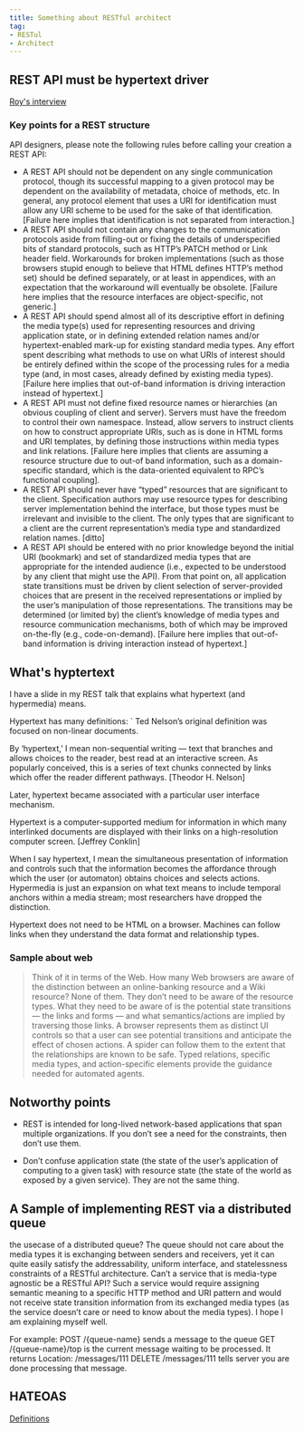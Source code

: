 ```yaml
---
title: Something about RESTful architect
tag:
- RESTul
- Architect
---
```




## REST API must be hypertext driver
[Roy's interview](http://roy.gbiv.com/untangled/2008/rest-apis-must-be-hypertext-driven)

### Key points for a REST structure
API designers, please note the following rules before calling your creation a REST API:

- A REST API should not be dependent on any single communication protocol, though its successful mapping to a given protocol may be dependent on the availability of metadata, choice of methods, etc. In general, any protocol element that uses a URI for identification must allow any URI scheme to be used for the sake of that identification. [Failure here implies that identification is not separated from interaction.]
- A REST API should not contain any changes to the communication protocols aside from filling-out or fixing the details of underspecified bits of standard protocols, such as HTTP’s PATCH method or Link header field. Workarounds for broken implementations (such as those browsers stupid enough to believe that HTML defines HTTP’s method set) should be defined separately, or at least in appendices, with an expectation that the workaround will eventually be obsolete. [Failure here implies that the resource interfaces are object-specific, not generic.]
- A REST API should spend almost all of its descriptive effort in defining the media type(s) used for representing resources and driving application state, or in defining extended relation names and/or hypertext-enabled mark-up for existing standard media types. Any effort spent describing what methods to use on what URIs of interest should be entirely defined within the scope of the processing rules for a media type (and, in most cases, already defined by existing media types). [Failure here implies that out-of-band information is driving interaction instead of hypertext.]
- A REST API must not define fixed resource names or hierarchies (an obvious coupling of client and server). Servers must have the freedom to control their own namespace. Instead, allow servers to instruct clients on how to construct appropriate URIs, such as is done in HTML forms and URI templates, by defining those instructions within media types and link relations. [Failure here implies that clients are assuming a resource structure due to out-of band information, such as a domain-specific standard, which is the data-oriented equivalent to RPC’s functional coupling].
- A REST API should never have “typed” resources that are significant to the client. Specification authors may use resource types for describing server implementation behind the interface, but those types must be irrelevant and invisible to the client. The only types that are significant to a client are the current representation’s media type and standardized relation names. [ditto]
- A REST API should be entered with no prior knowledge beyond the initial URI (bookmark) and set of standardized media types that are appropriate for the intended audience (i.e., expected to be understood by any client that might use the API). From that point on, all application state transitions must be driven by client selection of server-provided choices that are present in the received representations or implied by the user’s manipulation of those representations. The transitions may be determined (or limited by) the client’s knowledge of media types and resource communication mechanisms, both of which may be improved on-the-fly (e.g., code-on-demand). [Failure here implies that out-of-band information is driving interaction instead of hypertext.]




## What's hyptertext
I have a slide in my REST talk that explains what hypertext (and hypermedia) means.

Hypertext has many definitions:
` 
Ted Nelson’s original definition was focused on non-linear documents.

By ‘hypertext,’ I mean non-sequential writing — text that branches and allows choices to the reader, best read at an interactive screen. As popularly conceived, this is a series of text chunks connected by links which offer the reader different pathways. [Theodor H. Nelson]

Later, hypertext became associated with a particular user interface mechanism.

Hypertext is a computer-supported medium for information in which many interlinked
documents are displayed with their links on a high-resolution computer screen. [Jeffrey Conklin]

When I say hypertext, I mean the simultaneous presentation of information and controls such that the information becomes the affordance through which the user (or automaton) obtains choices and selects actions. Hypermedia is just an expansion on what text means to include temporal anchors within a media stream; most researchers have dropped the distinction.

Hypertext does not need to be HTML on a browser. Machines can follow links when they understand the data format and relationship types.

### Sample about web
> Think of it in terms of the Web. How many Web browsers are aware of the distinction between an online-banking resource and a Wiki resource? None of them. They don’t need to be aware of the resource types. What they need to be aware of is the potential state transitions — the links and forms — and what semantics/actions are implied by traversing those links. A browser represents them as distinct UI controls so that a user can see potential transitions and anticipate the effect of chosen actions. A spider can follow them to the extent that the relationships are known to be safe. Typed relations, specific media types, and action-specific elements provide the guidance needed for automated agents.


## Notworthy points

- REST is intended for long-lived network-based applications that span multiple organizations. If you don’t see a need for the constraints, then don’t use them. 

- Don’t confuse application state (the state of the user’s application of computing to a given task) with resource state (the state of the world as exposed by a given service). They are not the same thing.
 
## A Sample of implementing REST via a distributed queue
the usecase of a distributed queue? The queue should not care about the media types it is exchanging between senders and receivers, yet it can quite easily satisfy the addressability, uniform interface, and statelessness constraints of a RESTful architecture. Can’t a service that is media-type agnostic be a RESTful API? Such a service would require assigning semantic meaning to a specific HTTP method and URI pattern and would not receive state transition information from its exchanged media types (as the service doesn’t care or need to know about the media types). I hope I am explaining myself well.

For example:
POST /{queue-name} sends a message to the queue
GET /{queue-name}/top is the current message waiting to be processed. It returns
Location: /messages/111
DELETE /messages/111 tells server you are done processing that message.

## HATEOAS
[Definitions](https://en.wikipedia.org/wiki/HATEOAS)
